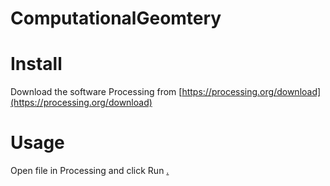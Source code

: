 # ComputationalGeomtery





Install
=======

Download the software Processing from [https://processing.org/download](https://processing.org/download)

Usage
=====

Open file in Processing and click Run <a class="github-button" href="https://github.com/buttons/github-buttons" data-icon="octicon-play" aria-label="Use this GitHub Action buttons/github-buttons on GitHub">.</a>
